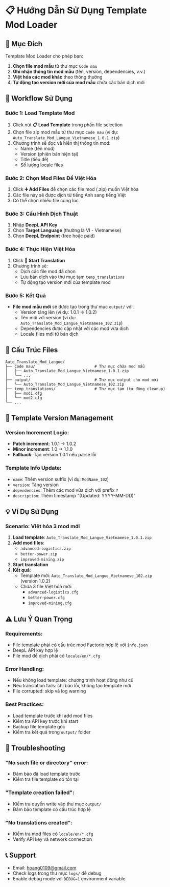 # 📋 Hướng Dẫn Sử Dụng Template Mod Loader

## 🎯 Mục Đích
Template Mod Loader cho phép bạn:
1. **Chọn file mod mẫu** từ thư mục `Code mau`
2. **Ghi nhận thông tin mod mẫu** (tên, version, dependencies, v.v.)
3. **Việt hóa các mod khác** theo thông thường
4. **Tự động tạo version mới của mod mẫu** chứa các bản dịch mới

## 🚀 Workflow Sử Dụng

### Bước 1: Load Template Mod
1. Click nút **📋 Load Template** trong phần file selection
2. Chọn file zip mod mẫu từ thư mục `Code mau` (ví dụ: `Auto_Translate_Mod_Langue_Vietnamese_1.0.1.zip`)
3. Chương trình sẽ đọc và hiển thị thông tin mod:
   - Name (tên mod)
   - Version (phiên bản hiện tại)
   - Title (tiêu đề)
   - Số lượng locale files

### Bước 2: Chọn Mod Files Để Việt Hóa
1. Click **➕ Add Files** để chọn các file mod (.zip) muốn Việt hóa
2. Các file này sẽ được dịch từ tiếng Anh sang tiếng Việt
3. Có thể chọn nhiều file cùng lúc

### Bước 3: Cấu Hình Dịch Thuật
1. Nhập **DeepL API Key**
2. Chọn **Target Language** (thường là VI - Vietnamese)
3. Chọn **DeepL Endpoint** (free hoặc paid)

### Bước 4: Thực Hiện Việt Hóa
1. Click **🚀 Start Translation**
2. Chương trình sẽ:
   - Dịch các file mod đã chọn
   - Lưu bản dịch vào thư mục tạm `temp_translations`
   - Tự động tạo version mới của template mod

### Bước 5: Kết Quả
- **File mod mẫu mới** sẽ được tạo trong thư mục `output/` với:
  - Version tăng lên (ví dụ: 1.0.1 → 1.0.2)
  - Tên mới với version (ví dụ: `Auto_Translate_Mod_Langue_Vietnamese_102.zip`)
  - Dependencies được cập nhật với các mod vừa dịch
  - Locale files mới từ bản dịch

## 📁 Cấu Trúc Files

```
Auto_Translate_Mod_Langue/
├── Code mau/                          # Thư mục chứa mod mẫu
│   ├── Auto_Translate_Mod_Langue_Vietnamese_1.0.1.zip
│   └── ...
├── output/                            # Thư mục output cho mod mới
│   └── Auto_Translate_Mod_Langue_Vietnamese_102.zip
├── temp_translations/                 # Thư mục tạm (tự động cleanup)
│   ├── mod1.cfg
│   └── mod2.cfg
└── ...
```

## 🔄 Template Version Management

### Version Increment Logic:
- **Patch increment**: 1.0.1 → 1.0.2
- **Minor increment**: 1.0 → 1.1.0  
- **Fallback**: Tạo version 1.0.1 nếu parse lỗi

### Template Info Update:
- `name`: Thêm version suffix (ví dụ: `ModName_102`)
- `version`: Tăng version
- `dependencies`: Thêm các mod vừa dịch với prefix `? `
- `description`: Thêm timestamp "(Updated: YYYY-MM-DD)"

## 💡 Ví Dụ Sử Dụng

### Scenario: Việt hóa 3 mod mới
1. **Load template**: `Auto_Translate_Mod_Langue_Vietnamese_1.0.1.zip`
2. **Add mod files**: 
   - `advanced-logistics.zip`
   - `better-power.zip`
   - `improved-mining.zip`
3. **Start translation**
4. **Kết quả**: 
   - Template mới: `Auto_Translate_Mod_Langue_Vietnamese_102.zip` (version 1.0.2)
   - Chứa 3 file Việt hóa mới:
     - `advanced-logistics.cfg`
     - `better-power.cfg`  
     - `improved-mining.cfg`

## ⚠️ Lưu Ý Quan Trọng

### Requirements:
- File template phải có cấu trúc mod Factorio hợp lệ với `info.json`
- DeepL API key hợp lệ
- File mod để dịch phải có `locale/en/*.cfg`

### Error Handling:
- Nếu không load template: chương trình hoạt động như cũ
- Nếu translation fails: chỉ báo lỗi, không tạo template mới
- File corrupted: skip và log warning

### Best Practices:
- Load template trước khi add mod files
- Kiểm tra API key trước khi start
- Backup file template gốc
- Kiểm tra kết quả trong `output/` folder

## 🐛 Troubleshooting

### "No such file or directory" error:
- Đảm bảo đã load template trước
- Kiểm tra file template có tồn tại

### "Template creation failed":  
- Kiểm tra quyền write vào thư mục `output/`
- Đảm bảo template có cấu trúc hợp lệ

### "No translations created":
- Kiểm tra mod files có `locale/en/*.cfg`
- Verify API key và network connection

## 📞 Support
- Email: hoang0109@gmail.com
- Check logs trong thư mục `logs/` để debug
- Enable debug mode với `DEBUG=1` environment variable
